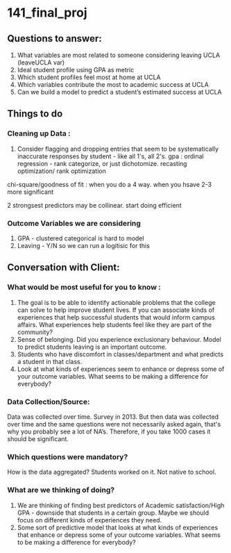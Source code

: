 # 141_final_proj


## Questions to answer: 

1. What variables are most related to someone considering leaving UCLA (leaveUCLA var)
2. Ideal student profile using GPA as metric
3. Which student profiles feel most at home at UCLA
4. Which variables contribute the most to academic success at UCLA
5. Can we build a model to predict a student’s estimated success at UCLA


## Things to do 

### Cleaning up Data : 
1. Consider flagging and dropping entries that seem to be systematically inaccurate responses by student - like all 1's, all 2's. 
gpa : ordinal regression - rank categorize, or just dichotomize. recasting optimization/ rank optimization 

chi-square/goodness of fit : when you do  a 4 way. when you hsave 2-3 more significant 

2 strongsest predictors may be collinear. start doing efficient 

### Outcome Variables we are considering
1. GPA - clustered categorical is hard to model
2. Leaving - Y/N so we can run a logitisic for this 


## Conversation with Client: 

### What would be most useful for you to know :

1. The goal is to be able to identify actionable problems that the college can solve to help improve student lives. If you can associate kinds of experiences that help successful students that would inform campus affairs. What experiences help students feel like they are part of the community?
3. Sense of belonging. Did you experience exclusionary behaviour. Model to predict students leaving is an important outcome. 
4. Students who have discomfort in classes/department and what predicts a student in that class. 
5. Look at what kinds of experiences seem to enhance or depress some of your outcome variables. What seems to be making a difference for everybody? 

### Data Collection/Source: 

Data was collected over time. Survey in 2013. But then data was collected over time and the same questions were not necessarily asked again, that's why you probably see a lot of NA’s. Therefore, if you take 1000 cases it should be significant. 

### Which questions were mandatory? 

How is the data aggregated? Students worked on it. Not native to school. 

### What are we thinking of doing? 

1. We are thinking of finding best predictors of Academic satisfaction/High GPA - downside that students in a certain group. Maybe we should focus on different kinds of experiences they need.  
2. Some sort of predictive model that looks at what kinds of experiences that enhance or depress some of your outcome variables. What seems to be making a difference for everybody? 
